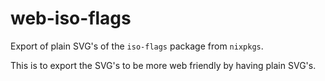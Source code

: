 # web-iso-flags
Export of plain SVG's of the `iso-flags` package from `nixpkgs`.

This is to export the SVG's to be more web friendly by having plain SVG's.

